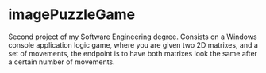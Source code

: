 # imagePuzzleGame
Second project of my Software Engineering degree. Consists on a Windows console application logic game, where you are given two 2D matrixes, and a set of movements, the endpoint is to have both matrixes look the same after a certain number of movements.
